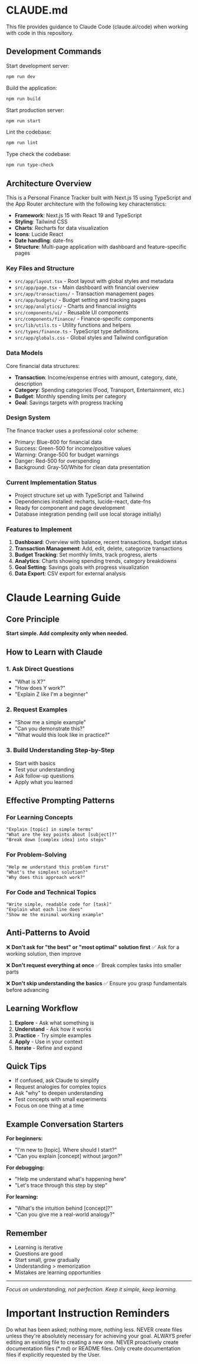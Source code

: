 # CLAUDE.md

This file provides guidance to Claude Code (claude.ai/code) when working with code in this repository.

## Development Commands

Start development server:
```bash
npm run dev
```

Build the application:
```bash
npm run build
```

Start production server:
```bash
npm run start
```

Lint the codebase:
```bash
npm run lint
```

Type check the codebase:
```bash
npm run type-check
```

## Architecture Overview

This is a Personal Finance Tracker built with Next.js 15 using TypeScript and the App Router architecture with the following key characteristics:

- **Framework**: Next.js 15 with React 19 and TypeScript
- **Styling**: Tailwind CSS
- **Charts**: Recharts for data visualization
- **Icons**: Lucide React
- **Date handling**: date-fns
- **Structure**: Multi-page application with dashboard and feature-specific pages

### Key Files and Structure

- `src/app/layout.tsx` - Root layout with global styles and metadata
- `src/app/page.tsx` - Main dashboard with financial overview
- `src/app/transactions/` - Transaction management pages
- `src/app/budgets/` - Budget setting and tracking pages
- `src/app/analytics/` - Charts and financial insights
- `src/components/ui/` - Reusable UI components
- `src/components/finance/` - Finance-specific components
- `src/lib/utils.ts` - Utility functions and helpers
- `src/types/finance.ts` - TypeScript type definitions
- `src/app/globals.css` - Global styles and Tailwind configuration

### Data Models

Core financial data structures:
- **Transaction**: Income/expense entries with amount, category, date, description
- **Category**: Spending categories (Food, Transport, Entertainment, etc.)
- **Budget**: Monthly spending limits per category
- **Goal**: Savings targets with progress tracking

### Design System

The finance tracker uses a professional color scheme:
- Primary: Blue-600 for financial data
- Success: Green-500 for income/positive values
- Warning: Orange-500 for budget warnings
- Danger: Red-500 for overspending
- Background: Gray-50/White for clean data presentation

### Current Implementation Status

- Project structure set up with TypeScript and Tailwind
- Dependencies installed: recharts, lucide-react, date-fns
- Ready for component and page development
- Database integration pending (will use local storage initially)

### Features to Implement

1. **Dashboard**: Overview with balance, recent transactions, budget status
2. **Transaction Management**: Add, edit, delete, categorize transactions  
3. **Budget Tracking**: Set monthly limits, track progress, alerts
4. **Analytics**: Charts showing spending trends, category breakdowns
5. **Goal Setting**: Savings goals with progress visualization
6. **Data Export**: CSV export for external analysis

# Claude Learning Guide

## Core Principle
**Start simple. Add complexity only when needed.**

## How to Learn with Claude

### 1. Ask Direct Questions
- "What is X?"
- "How does Y work?"
- "Explain Z like I'm a beginner"

### 2. Request Examples
- "Show me a simple example"
- "Can you demonstrate this?"
- "What would this look like in practice?"

### 3. Build Understanding Step-by-Step
- Start with basics
- Test your understanding
- Ask follow-up questions
- Apply what you learned

## Effective Prompting Patterns

### For Learning Concepts
```
"Explain [topic] in simple terms"
"What are the key points about [subject]?"
"Break down [complex idea] into steps"
```

### For Problem-Solving
```
"Help me understand this problem first"
"What's the simplest solution?"
"Why does this approach work?"
```

### For Code and Technical Topics
```
"Write simple, readable code for [task]"
"Explain what each line does"
"Show me the minimal working example"
```

## Anti-Patterns to Avoid

❌ **Don't ask for "the best" or "most optimal" solution first**
✅ Ask for a working solution, then improve

❌ **Don't request everything at once**
✅ Break complex tasks into smaller parts

❌ **Don't skip understanding the basics**
✅ Ensure you grasp fundamentals before advancing

## Learning Workflow

1. **Explore** - Ask what something is
2. **Understand** - Ask how it works
3. **Practice** - Try simple examples
4. **Apply** - Use in your context
5. **Iterate** - Refine and expand

## Quick Tips

- If confused, ask Claude to simplify
- Request analogies for complex topics
- Ask "why" to deepen understanding
- Test concepts with small experiments
- Focus on one thing at a time

## Example Conversation Starters

**For beginners:**
- "I'm new to [topic]. Where should I start?"
- "Can you explain [concept] without jargon?"

**For debugging:**
- "Help me understand what's happening here"
- "Let's trace through this step by step"

**For learning:**
- "What's the intuition behind [concept]?"
- "Can you give me a real-world analogy?"

## Remember

- Learning is iterative
- Questions are good
- Start small, grow gradually
- Understanding > memorization
- Mistakes are learning opportunities

---

*Focus on understanding, not perfection. Keep it simple, keep learning.*

# Important Instruction Reminders
Do what has been asked; nothing more, nothing less.
NEVER create files unless they're absolutely necessary for achieving your goal.
ALWAYS prefer editing an existing file to creating a new one.
NEVER proactively create documentation files (*.md) or README files. Only create documentation files if explicitly requested by the User.